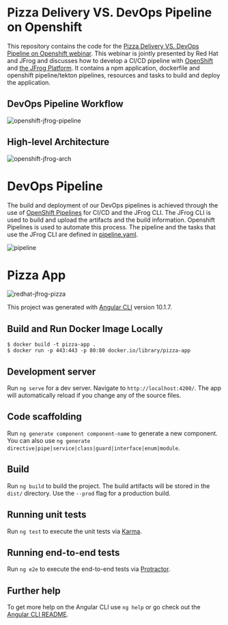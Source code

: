 # Pizza Delivery VS. DevOps Pipeline on Openshift

This repository contains the code for the [Pizza Delivery VS. DevOps Pipeline on Openshift webinar](https://leap.jfrog.com/WN-2021-01-Pizza-Delivery-Devops-Pipelines-on-Openshift-US-LP.html). This webinar is jointly presented by Red Hat and JFrog and discusses how to develop a CI/CD pipeline with [OpenShift](https://www.openshift.com/) and [the JFrog Platform](https://jfrog.com/platform/). It contains a npm application, dockerfile and openshift pipeline/tekton pipelines, resources and tasks to build and deploy the application.

## DevOps Pipeline Workflow
![openshift-jfrog-pipeline](https://user-images.githubusercontent.com/6440106/104625814-0700e580-564a-11eb-94af-7e37d6d9b279.png)

## High-level Architecture
![openshift-jfrog-arch](https://user-images.githubusercontent.com/6440106/104613433-137e4180-563c-11eb-8714-2ff424785c8e.png)

# DevOps Pipeline

The build and deployment of our DevOps pipelines is achieved through the use of [OpenShift Pipelines](https://www.openshift.com/learn/topics/pipelines) for CI/CD and the JFrog CLI. The JFrog CLI is used to build and upload the artifacts and the build information. Openshift Pipelines is used to automate this process. The pipeline and the tasks that use the JFrog CLI are defined in [pipeline.yaml](./pipeline.yaml). 

![pipeline](https://user-images.githubusercontent.com/6440106/104619542-d79aaa80-5642-11eb-8e18-eb1ffe03e109.png)

# Pizza App

![redhat-jfrog-pizza](https://user-images.githubusercontent.com/6440106/104613274-efbafb80-563b-11eb-972b-5b5db7ec2b75.png)

This project was generated with [Angular CLI](https://github.com/angular/angular-cli) version 10.1.7.

## Build and Run Docker Image Locally

```
$ docker build -t pizza-app . 
$ docker run -p 443:443 -p 80:80 docker.io/library/pizza-app
```

## Development server

Run `ng serve` for a dev server. Navigate to `http://localhost:4200/`. The app will automatically reload if you change any of the source files.

## Code scaffolding

Run `ng generate component component-name` to generate a new component. You can also use `ng generate directive|pipe|service|class|guard|interface|enum|module`.

## Build

Run `ng build` to build the project. The build artifacts will be stored in the `dist/` directory. Use the `--prod` flag for a production build.

## Running unit tests

Run `ng test` to execute the unit tests via [Karma](https://karma-runner.github.io).

## Running end-to-end tests

Run `ng e2e` to execute the end-to-end tests via [Protractor](http://www.protractortest.org/).

## Further help

To get more help on the Angular CLI use `ng help` or go check out the [Angular CLI README](https://github.com/angular/angular-cli/blob/master/README.md).
